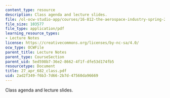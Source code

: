 ```yaml
---
content_type: resource
description: Class agenda and lecture slides.
file: /ol-ocw-studio-app/courses/16-812-the-aerospace-industry-spring-2004/2ad2f349f6b37d662b7d47560da96669_27_apr_682_class.pdf
file_size: 103577
file_type: application/pdf
learning_resource_types:
- Lecture Notes
license: https://creativecommons.org/licenses/by-nc-sa/4.0/
ocw_type: OCWFile
parent_title: Lecture Notes
parent_type: CourseSection
parent_uid: 5ed598b7-36e2-8662-4f1f-dfe53d174fb5
resourcetype: Document
title: 27_apr_682_class.pdf
uid: 2ad2f349-f6b3-7d66-2b7d-47560da96669
---
```

Class agenda and lecture slides.